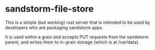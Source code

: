 # sandstorm-file-store

This is a simple (but working) rust server that is intended to be used by developers who are packaging sandstorm apps.

It is used within a grain and accepts PUT requests from the sandstorm parent, and writes them to in-grain storage (which is at /var/data).

